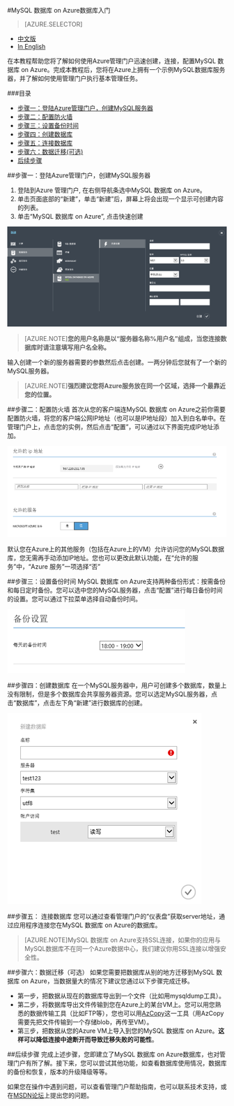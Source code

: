 <properties linkid="" urlDisplayName="" pageTitle="MySQL 数据库 on Azure数据库入门 - Azure 微软云" metaKeywords="Azure 云,技术文档,文档与资源,MySQL,数据库,入门指南,Azure MySQL, MySQL PaaS,Azure MySQL PaaS, Azure MySQL Service, Azure RDS" description="快速入门指南帮助您迅速了解MySQL 数据库 on Azure，让您几分钟内轻松创建、连接、迁移、监控管理您的MySQL数据库。您根据入门指南中的步骤操作，将成功建立使用属于您的MySQL数据库。" metaCanonical="" services="MySQL" documentationCenter="Services" title="" authors="" solutions="" manager="" editor="" />  

<tags ms.service="mysql" ms.date="04/25/2016" wacn.date="04/25/2016"/>

#MySQL 数据库 on Azure数据库入门
> [AZURE.SELECTOR]
- [中文版](/documentation/articles/mysql-database-get-started)
- [In English](/documentation/articles/mysql-database-enus-get-started)

在本教程帮助您将了解如何使用Azure管理门户迅速创建，连接，配置MySQL 数据库 on Azure。完成本教程后，您将在Azure上拥有一个示例MySQL数据库服务器，并了解如何使用管理门户执行基本管理任务。

###目录
- [步骤一：登陆Azure管理门户，创建MySQL服务器](#step1)
- [步骤二：配置防火墙](#step2)
- [步骤三：设置备份时间](#step3)
- [步骤四：创建数据库](#step4)
- [步骤五：连接数据库](#step5)
- [步骤六：数据迁移(可选)](#step6)
- [后续步骤](#nextstep)

##<a id="step1"></a>步骤一：登陆Azure管理门户，创建MySQL服务器
1.	登陆到Azure 管理门户, 在右侧导航条选中MySQL 数据库 on Azure。 
2.	单击页面底部的“新建”，单击“新建”后，屏幕上将会出现一个显示可创建内容的列表。
3.	单击“MySQL 数据库 on Azure”, 点击快速创建
 
![创建MySQL服务器](./media/mysql-database-get-started/create-mysql-server.png)

>[AZURE.NOTE]**您的用户名称是以“服务器名称%用户名”组成，当您连接数据库时请注意填写用户名全称。**

输入创建一个新的服务器需要的参数然后点击创建。一两分钟后您就有了一个新的MySQL服务器。

>[AZURE.NOTE]**强烈建议您将Azure服务放在同一个区域，选择一个最靠近您的位置。**

##<a id="step2"></a>步骤二：配置防火墙
首次从您的客户端连MySQL 数据库 on Azure之前你需要配置防火墙，将您的客户端公网IP地址（也可以是IP地址段）加入到白名单中。在管理门户上，点击您的实例，然后点击“配置”，可以通过以下界面完成IP地址添加。

![配置MySQL服务器](./media/mysql-database-get-started/config-mysql-server.png) 

默认您在Azure上的其他服务（包括在Azure上的VM）允许访问您的MySQL数据库，您无需再手动添加IP地址。您也可以更改此默认功能，在“允许的服务”中，“Azure 服务”一项选择“否”

##<a id="step3"></a>步骤三：设置备份时间
MySQL 数据库 on Azure支持两种备份形式：按需备份和每日定时备份。您可以选中您的MySQL服务器，点击“配置”进行每日备份时间的设置。您可以通过下拉菜单选择自动备份时间。

![备份设置](./media/mysql-database-get-started/config-backup-window.png)

##<a id="step4"></a>步骤四：创建数据库
在一个MySQL服务器中，用户可创建多个数据库，数量上没有限制，但是多个数据库会共享服务器资源。您可以选定MySQL服务器，点击“数据库”，点击左下角“新建”进行数据库的创建。

![创建数据库](./media/mysql-database-get-started/create-mysql-db.png)

##<a id="step5"></a>步骤五： 连接数据库
您可以通过查看管理门户的”仪表盘”获取server地址，通过应用程序连接您在MySQL 数据库 on Azure的数据库。
>[AZURE.NOTE]MySQL 数据库 on Azure支持SSL连接，如果你的应用与MySQL数据库不在同一个Azure数据中心，我们建议你用SSL连接以增强安全性。

##<a id="step6"></a>步骤六：数据迁移（可选）
如果您需要把数据库从别的地方迁移到MySQL 数据库 on Azure，当数据量大的情况下建议您通过以下步骤完成迁移。
- 第一步，把数据从现在的数据库导出到一个文件（比如用mysqldump工具）。
- 第二步，将数据库导出文件传输到您在Azure上的某台VM上。您可以用您熟悉的数据传输工具（比如FTP等），您也可以用[AzCopy](/documentation/articles/storage-use-azcopy)这一工具（用AzCopy需要先把文件传输到一个存储blob，再传至VM）。
- 第三步，把数据从您的Azure VM上导入到您的MySQL 数据库 on Azure。**这样可以降低连接中途断开而导致迁移失败的可能性**。

##<a id="nextstep"></a>后续步骤
完成上述步骤，您即建立了MySQL 数据库 on Azure数据库，也对管理门户有所了解。接下来，您可以尝试其他功能，如查看数据库使用情况，数据库的备份和恢复，版本的升级降级等等。

如果您在操作中遇到问题，可以查看管理门户帮助指南，也可以联系技术支持，或在[MSDN论坛](https://social.msdn.microsoft.com/Forums/zh-cn/home?forum=AzureMySQLRDS)上提出您的问题。




